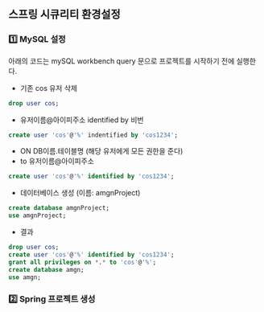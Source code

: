 ## 스프링 시큐리티 환경설정

### :one: MySQL 설정

아래의 코드는 mySQL workbench query 문으로 프로젝트를 시작하기 전에 실행한다.

- 기존 cos 유저 삭제

```sql
drop user cos;
```

- 유저이름@아이피주소 identified by 비번

```sql
create user 'cos'@'%' indentified by 'cos1234';
```

- ON DB이름.테이블명 (해당 유저에게 모든 권한을 준다)
- to 유저이름@아이피주소

```sql
create user 'cos'@'%' identified by 'cos1234';
```

- 데이터베이스 생성 (이름: amgnProject)

```sql
create database amgnProject;
use amgnProject;
```

- 결과

```sql
drop user cos;
create user 'cos'@'%' identified by 'cos1234';
grant all privileges on *.* to 'cos'@'%';
create database amgn;
use amgn;
```

### :two: Spring 프로젝트 생성
